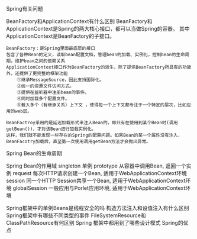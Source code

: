 
Spring有关问题

BeanFactory和ApplicationContext有什么区别
	BeanFactory和ApplicationContext是Spring的两大核心接口，都可以当做Spring的容器。
	其中ApplicationContext是BeanFactory的子接口。
	
	BeanFactory：是Spring里面最底层的接口
	包含了各种Bean的定义，读取bean配置文档，管理bean的加载、实例化，控制bean的生命周期，维护bean之间的依赖关系
	ApplicationContext接口作为BeanFactory的派生，除了提供BeanFactory所具有的功能外，还提供了更完整的框架功能
		①继承MessageSource，因此支持国际化。
		②统一的资源文件访问方式。
		③提供在监听器中注册bean的事件。
		④同时加载多个配置文件。
		⑤载入多个（有继承关系）上下文 ，使得每一个上下文都专注于一个特定的层次，比如应用的web层。
		
	BeanFactroy采用的是延迟加载形式来注入Bean的，即只有在使用到某个Bean时(调用getBean())，才对该Bean进行加载实例化。
	这样，我们就不能发现一些存在的Spring的配置问题。如果Bean的某一个属性没有注入，BeanFacotry加载后，直至第一次使用调用getBean方法才会抛出异常。





Spring Bean的生命周期


Spring Bean的作用域
	singleton 单例
	prototype 从容器中调用Bean, 返回一个实例
	request   每次HTTP请求创建一个Bean, 适用于WebApplicationContext环境
	session   同一个HTTP Session共享一个Bean, 适用于WebApplicationContext环境
	globalSession  一般应用与Porlet应用环境, 适用于WebApplicationContext环境
	
	

Spring框架中的单例Beans是线程安全的吗
构造方法注入和设值注入有什么区别
Spring框架中有哪些不同类型的事件
FileSystemResource和ClassPathResource有何区别
Spring 框架中都用到了哪些设计模式
Spring的优点





















